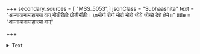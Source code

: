+++
secondary_sources = [ "MSS_5053",]
jsonClass = "Subhaashita"
text = "आम्नायानामाहान्त्या वाग् गीतीरीतीः प्रीतीर्भीतीः।  \nभोगो रोगो मोदो मोहो ध्येये ध्येच्छे देशे क्षेमे॥"
title = "आम्नायानामाहान्त्या वाग्"

+++

<details><summary>Text</summary>

आम्नायानामाहान्त्या वाग् गीतीरीतीः प्रीतीर्भीतीः।  
भोगो रोगो मोदो मोहो ध्येये ध्येच्छे देशे क्षेमे॥
</details>
